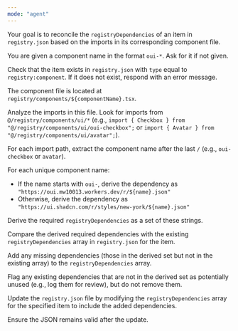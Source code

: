 ```yaml
---
mode: "agent"
---
```


Your goal is to reconcile the `registryDependencies` of an item in `registry.json` based on the imports in its corresponding component file.

You are given a component name in the format `oui-*`. Ask for it if not given.

Check that the item exists in `registry.json` with `type` equal to `registry:component`. If it does not exist, respond with an error message.

The component file is located at `registry/components/${componentName}.tsx`.

Analyze the imports in this file. Look for imports from `@/registry/components/ui/*` (e.g., `import { Checkbox } from "@/registry/components/ui/oui-checkbox";` or `import { Avatar } from "@/registry/components/ui/avatar";`).

For each import path, extract the component name after the last `/` (e.g., `oui-checkbox` or `avatar`).

For each unique component name:

- If the name starts with `oui-`, derive the dependency as `"https://oui.mw10013.workers.dev/r/${name}.json"`
- Otherwise, derive the dependency as `"https://ui.shadcn.com/r/styles/new-york/${name}.json"`

Derive the required `registryDependencies` as a set of these strings.

Compare the derived required dependencies with the existing `registryDependencies` array in `registry.json` for the item.

Add any missing dependencies (those in the derived set but not in the existing array) to the `registryDependencies` array.

Flag any existing dependencies that are not in the derived set as potentially unused (e.g., log them for review), but do not remove them.

Update the `registry.json` file by modifying the `registryDependencies` array for the specified item to include the added dependencies.

Ensure the JSON remains valid after the update.
